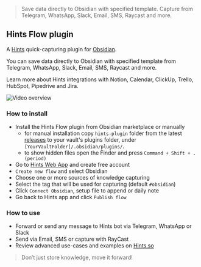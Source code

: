 
> Save data directly to Obsidian with specified template. Capture from Telegram, WhatsApp, Slack, Email, SMS, Raycast and more.

## Hints Flow plugin

A [Hints](https://hints.so/) quick-capturing plugin for [Obsidian](https://obsidian.md/).

You can save data directly to Obsidian with specified template from Telegram, WhatsApp, Slack, Email, SMS, Raycast and more.

Learn more about Hints integrations with Notion, Calendar, ClickUp, Trello, HubSpot, Pipedrive and Jira.

![Video overview](Hints–Obsidian.gif)

### How to install

- Install the Hints Flow plugin from Obsidian marketplace or manually
    - for manual installation copy `hints-plugin` folder from the latest [releases](https://github.com/slpbx/obsidian-plugin/releases/latest) to your vault's plugins folder, under `[YourVaultFolder]/.obsidian/plugins/`.
    - to show hidden files open the Finder and press `Command + Shift + . (period)`
- Go to [Hints Web App](https://i.hints.so/) and create free account
- `Create new flow` and select Obsidian
- Choose one or more sources of knowledge capturing
- Select the tag that will be used for capturing (default `#obsidian`)
- Click `Connect Obsidian`, setup file to append or daily note
- Go back to Hints app and click `Publish flow`

### How to use
- Forward or send any message to Hints bot via Telegram, WhatsApp or Slack
- Send via Email, SMS or capture with RayCast
- Review advanced use-cases and examples on [Hints.so](https://hints.so/flows)

> Don’t just store knowledge, move it forward!
